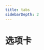 ```yaml
---
title: tabs
sidebarDepth: 2
---
```


# 选项卡


<ClientOnly>
    <tabs-demo></tabs-demo>
</ClientOnly>
